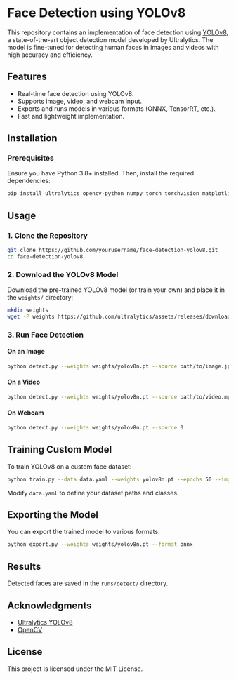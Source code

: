 # Face Detection using YOLOv8

This repository contains an implementation of face detection using [YOLOv8](https://github.com/ultralytics/ultralytics), a state-of-the-art object detection model developed by Ultralytics. The model is fine-tuned for detecting human faces in images and videos with high accuracy and efficiency.

## Features
- Real-time face detection using YOLOv8.
- Supports image, video, and webcam input.
- Exports and runs models in various formats (ONNX, TensorRT, etc.).
- Fast and lightweight implementation.

## Installation

### Prerequisites
Ensure you have Python 3.8+ installed. Then, install the required dependencies:
```bash
pip install ultralytics opencv-python numpy torch torchvision matplotlib
```

## Usage

### 1. Clone the Repository
```bash
git clone https://github.com/yourusername/face-detection-yolov8.git
cd face-detection-yolov8
```

### 2. Download the YOLOv8 Model
Download the pre-trained YOLOv8 model (or train your own) and place it in the `weights/` directory:
```bash
mkdir weights
wget -P weights https://github.com/ultralytics/assets/releases/download/v0.0.0/yolov8n.pt
```

### 3. Run Face Detection
#### On an Image
```bash
python detect.py --weights weights/yolov8n.pt --source path/to/image.jpg
```

#### On a Video
```bash
python detect.py --weights weights/yolov8n.pt --source path/to/video.mp4
```

#### On Webcam
```bash
python detect.py --weights weights/yolov8n.pt --source 0
```

## Training Custom Model
To train YOLOv8 on a custom face dataset:
```bash
python train.py --data data.yaml --weights yolov8n.pt --epochs 50 --imgsz 640
```
Modify `data.yaml` to define your dataset paths and classes.

## Exporting the Model
You can export the trained model to various formats:
```bash
python export.py --weights weights/yolov8n.pt --format onnx
```

## Results
Detected faces are saved in the `runs/detect/` directory.

## Acknowledgments
- [Ultralytics YOLOv8](https://github.com/ultralytics/ultralytics)
- [OpenCV](https://opencv.org/)

## License
This project is licensed under the MIT License.

